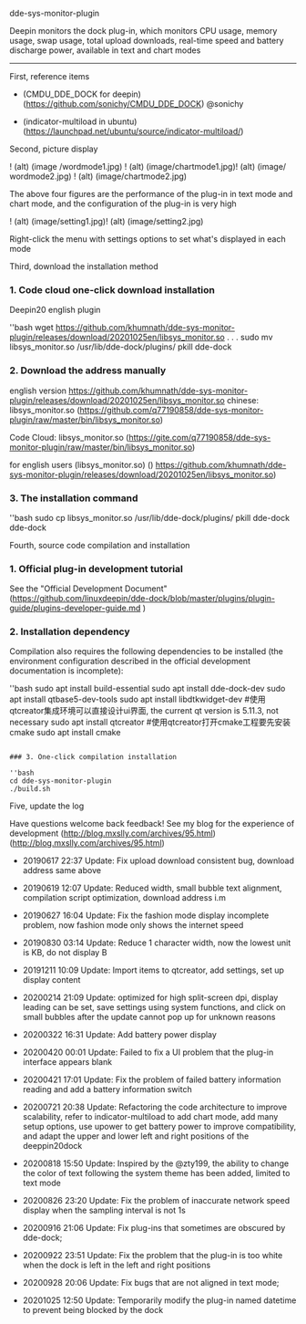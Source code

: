 dde-sys-monitor-plugin

Deepin monitors the dock plug-in, which monitors CPU usage, memory usage, swap usage, total upload downloads, real-time speed and battery discharge power, available in text and chart modes

-----------------------

First, reference items

- (CMDU_DDE_DOCK for deepin) (https://github.com/sonichy/CMDU_DDE_DOCK) @sonichy

- (indicator-multiload in ubuntu) (https://launchpad.net/ubuntu/source/indicator-multiload/)

Second, picture display

! (alt) (image /wordmode1.jpg) ! (alt) (image/chartmode1.jpg)! (alt) (image/ wordmode2.jpg) ! (alt) (image/chartmode2.jpg)

The above four figures are the performance of the plug-in in text mode and chart mode, and the configuration of the plug-in is very high

! (alt) (image/setting1.jpg)! (alt) (image/setting2.jpg)

Right-click the menu with settings options to set what's displayed in each mode

Third, download the installation method

### 1. Code cloud one-click download installation

Deepin20 english plugin

''bash
wget https://github.com/khumnath/dde-sys-monitor-plugin/releases/download/20201025en/libsys_monitor.so . . .
sudo mv libsys_monitor.so /usr/lib/dde-dock/plugins/
pkill dde-dock


### 2. Download the address manually
english version https://github.com/khumnath/dde-sys-monitor-plugin/releases/download/20201025en/libsys_monitor.so
chinese: libsys_monitor.so (https://github.com/q77190858/dde-sys-monitor-plugin/raw/master/bin/libsys_monitor.so)

Code Cloud: libsys_monitor.so (https://gite.com/q77190858/dde-sys-monitor-plugin/raw/master/bin/libsys_monitor.so)

for english users (libsys_monitor.so) () https://github.com/khumnath/dde-sys-monitor-plugin/releases/download/20201025en/libsys_monitor.so)

### 3. The installation command

''bash
sudo cp libsys_monitor.so /usr/lib/dde-dock/plugins/
pkill dde-dock
dde-dock


Fourth, source code compilation and installation

### 1. Official plug-in development tutorial

See the "Official Development Document" (https://github.com/linuxdeepin/dde-dock/blob/master/plugins/plugin-guide/plugins-developer-guide.md
)

### 2. Installation dependency

Compilation also requires the following dependencies to be installed (the environment configuration described in the official development documentation is incomplete):

''bash
sudo apt install build-essential
sudo apt install dde-dock-dev
sudo apt install qtbase5-dev-tools
sudo apt install libdtkwidget-dev
#使用qtcreator集成环境可以直接设计ui界面, the current qt version is 5.11.3, not necessary
sudo apt install qtcreator
#使用qtcreator打开cmake工程要先安装cmake
sudo apt install cmake
```

### 3. One-click compilation installation

''bash
cd dde-sys-monitor-plugin
./build.sh
```

Five, update the log

Have questions welcome back feedback! See my blog for the experience of development
(http://blog.mxslly.com/archives/95.html) (http://blog.mxslly.com/archives/95.html)

- 20190617 22:37 Update: Fix upload download consistent bug, download address same above

- 20190619 12:07 Update: Reduced width, small bubble text alignment, compilation script optimization, download address i.m

- 20190627 16:04 Update: Fix the fashion mode display incomplete problem, now fashion mode only shows the internet speed

- 20190830 03:14 Update: Reduce 1 character width, now the lowest unit is KB, do not display B

- 20191211 10:09 Update: Import items to qtcreator, add settings, set up display content

- 20200214 21:09 Update: optimized for high split-screen dpi, display leading can be set, save settings using system functions, and click on small bubbles after the update cannot pop up for unknown reasons

- 20200322 16:31 Update: Add battery power display

- 20200420 00:01 Update: Failed to fix a UI problem that the plug-in interface appears blank

- 20200421 17:01 Update: Fix the problem of failed battery information reading and add a battery information switch

- 20200721 20:38 Update: Refactoring the code architecture to improve scalability, refer to indicator-multiload to add chart mode, add many setup options, use upower to get battery power to improve compatibility, and adapt the upper and lower left and right positions of the deeppin20dock

- 20200818 15:50 Update: Inspired by the @zty199, the ability to change the color of text following the system theme has been added, limited to text mode

- 20200826 23:20 Update: Fix the problem of inaccurate network speed display when the sampling interval is not 1s

- 20200916 21:06 Update: Fix plug-ins that sometimes are obscured by dde-dock;

- 20200922 23:51 Update: Fix the problem that the plug-in is too white when the dock is left in the left and right positions

- 20200928 20:06 Update: Fix bugs that are not aligned in text mode;

- 20201025 12:50 Update: Temporarily modify the plug-in named datetime to prevent being blocked by the dock
